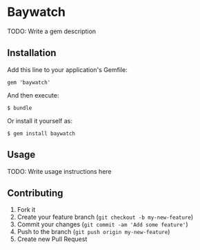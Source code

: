 # Baywatch

TODO: Write a gem description

## Installation

Add this line to your application's Gemfile:

    gem 'baywatch'

And then execute:

    $ bundle

Or install it yourself as:

    $ gem install baywatch

## Usage

TODO: Write usage instructions here

## Contributing

1. Fork it
2. Create your feature branch (`git checkout -b my-new-feature`)
3. Commit your changes (`git commit -am 'Add some feature'`)
4. Push to the branch (`git push origin my-new-feature`)
5. Create new Pull Request
